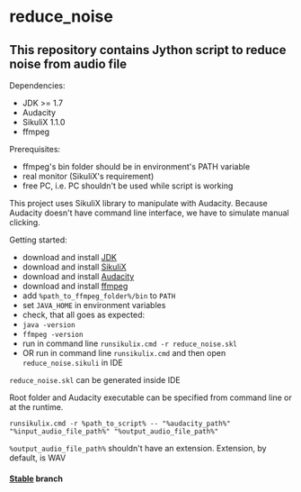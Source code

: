 # reduce_noise
## This repository contains Jython script to reduce noise from audio file

Dependencies:
 - JDK >= 1.7
 - Audacity
 - SikuliX 1.1.0
 - ffmpeg

Prerequisites:
 - ffmpeg's bin folder should be in environment's PATH variable
 - real monitor (SikuliX's requirement)
 - free PC, i.e. PC shouldn't be used while script is working

This project uses SikuliX library to manipulate with Audacity. Because Audacity doesn't have command line interface, we have to simulate manual clicking.

Getting started:
 - download and install [JDK](http://java.com/en/download/manual.jsp)
 - download and install [SikuliX](https://launchpad.net/sikuli/sikulix/1.1.0)
 - download and install [Audacity](https://sourceforge.net/projects/audacity)
 - download and install [ffmpeg](https://ffmpeg.org/download.html)
 - add `%path_to_ffmpeg_folder%/bin` to `PATH`
 - set `JAVA_HOME` in environment variables
 - check, that all goes as expected:
  - `java -version`
  - `ffmpeg -version`
 - run in command line `runsikulix.cmd -r reduce_noise.skl`
 - OR run in command line `runsikulix.cmd` and then open `reduce_noise.sikuli` in IDE

`reduce_noise.skl` can be generated inside IDE

Root folder and Audacity executable can be specified from command line or at the runtime.
```
runsikulix.cmd -r %path_to_script% -- "%audacity_path%" "%input_audio_file_path%" "%output_audio_file_path%"
```
`%output_audio_file_path%` shouldn't have an extension. Extension, by default, is WAV

#### [Stable](https://github.com/Gebon/reduce_noise/tree/stable) branch
